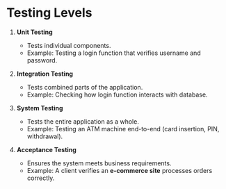 # Testing Levels

1. **Unit Testing**  
   - Tests individual components.  
   - Example: Testing a login function that verifies username and password.

2. **Integration Testing**  
   - Tests combined parts of the application.  
   - Example: Checking how login function interacts with database.

3. **System Testing**  
   - Tests the entire application as a whole.  
   - Example: Testing an ATM machine end-to-end (card insertion, PIN, withdrawal).

4. **Acceptance Testing**  
   - Ensures the system meets business requirements.  
   - Example: A client verifies an **e-commerce site** processes orders correctly.
